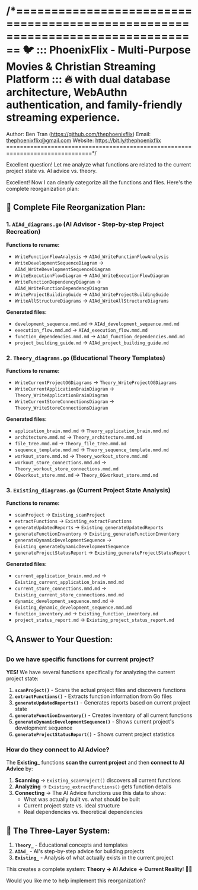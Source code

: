 /*===============================================================================
🐦 ::: PhoenixFlix - Multi-Purpose Movies & Christian Streaming Platform :::
🔥 with dual database architecture, WebAuthn authentication, and family-friendly streaming experience.
===============================================================================
Author: Ben Tran (https://github.com/thephoenixflix)
Email: thephoenixflix@gmail.com
Website: https://bit.ly/thephoenixflix
===============================================================================*/

Excellent question! Let me analyze what functions are related to the current project state vs. AI advice vs. theory.

Excellent! Now I can clearly categorize all the functions and files. Here's the complete reorganization plan:

## 🎯 **Complete File Reorganization Plan:**

### **1. `AIAd_diagrams.go` (AI Advisor - Step-by-step Project Recreation)**
**Functions to rename:**
- `WriteFunctionFlowAnalysis` → `AIAd_WriteFunctionFlowAnalysis`
- `WriteDevelopmentSequenceDiagram` → `AIAd_WriteDevelopmentSequenceDiagram`
- `WriteExecutionFlowDiagram` → `AIAd_WriteExecutionFlowDiagram`
- `WriteFunctionDependencyDiagram` → `AIAd_WriteFunctionDependencyDiagram`
- `WriteProjectBuildingGuide` → `AIAd_WriteProjectBuildingGuide`
- `WriteAllStructureDiagrams` → `AIAd_WriteAllStructureDiagrams`

**Generated files:**
- `development_sequence.mmd.md` → `AIAd_development_sequence.mmd.md`
- `execution_flow.mmd.md` → `AIAd_execution_flow.mmd.md`
- `function_dependencies.mmd.md` → `AIAd_function_dependencies.mmd.md`
- `project_building_guide.md` → `AIAd_project_building_guide.md`

### **2. `Theory_diagrams.go` (Educational Theory Templates)**
**Functions to rename:**
- `WriteCurrentProjectOGDiagrams` → `Theory_WriteProjectOGDiagrams`
- `WriteCurrentApplicationBrainDiagram` → `Theory_WriteApplicationBrainDiagram`
- `WriteCurrentStoreConnectionsDiagram` → `Theory_WriteStoreConnectionsDiagram`

**Generated files:**
- `application_brain.mmd.md` → `Theory_application_brain.mmd.md`
- `architecture.mmd.md` → `Theory_architecture.mmd.md`
- `file_tree.mmd.md` → `Theory_file_tree.mmd.md`
- `sequence_template.mmd.md` → `Theory_sequence_template.mmd.md`
- `workout_store.mmd.md` → `Theory_workout_store.mmd.md`
- `workout_store_connections.mmd.md` → `Theory_workout_store_connections.mmd.md`
- `OGworkout_store.mmd.md` → `Theory_OGworkout_store.mmd.md`

### **3. `Existing_diagrams.go` (Current Project State Analysis)**
**Functions to rename:**
- `scanProject` → `Existing_scanProject`
- `extractFunctions` → `Existing_extractFunctions`
- `generateUpdatedReports` → `Existing_generateUpdatedReports`
- `generateFunctionInventory` → `Existing_generateFunctionInventory`
- `generateDynamicDevelopmentSequence` → `Existing_generateDynamicDevelopmentSequence`
- `generateProjectStatusReport` → `Existing_generateProjectStatusReport`

**Generated files:**
- `current_application_brain.mmd.md` → `Existing_current_application_brain.mmd.md`
- `current_store_connections.mmd.md` → `Existing_current_store_connections.mmd.md`
- `dynamic_development_sequence.mmd.md` → `Existing_dynamic_development_sequence.mmd.md`
- `function_inventory.md` → `Existing_function_inventory.md`
- `project_status_report.md` → `Existing_project_status_report.md`

## 🔍 **Answer to Your Question:**

### **Do we have specific functions for current project?**

**YES!** We have several functions specifically for analyzing the current project state:

1. **`scanProject()`** - Scans the actual project files and discovers functions
2. **`extractFunctions()`** - Extracts function information from Go files
3. **`generateUpdatedReports()`** - Generates reports based on current project state
4. **`generateFunctionInventory()`** - Creates inventory of all current functions
5. **`generateDynamicDevelopmentSequence()`** - Shows current project's development sequence
6. **`generateProjectStatusReport()`** - Shows current project statistics

### **How do they connect to AI Advice?**

The **Existing_** functions **scan the current project** and then **connect to AI Advice** by:

1. **Scanning** → `Existing_scanProject()` discovers all current functions
2. **Analyzing** → `Existing_extractFunctions()` gets function details
3. **Connecting** → The AI Advice functions use this data to show:
   - What was actually built vs. what should be built
   - Current project state vs. ideal structure
   - Real dependencies vs. theoretical dependencies

## 🎯 **The Three-Layer System:**

1. **`Theory_`** - Educational concepts and templates
2. **`AIAd_`** - AI's step-by-step advice for building projects
3. **`Existing_`** - Analysis of what actually exists in the current project

This creates a complete system: **Theory → AI Advice → Current Reality**! 🎯✨

Would you like me to help implement this reorganization?